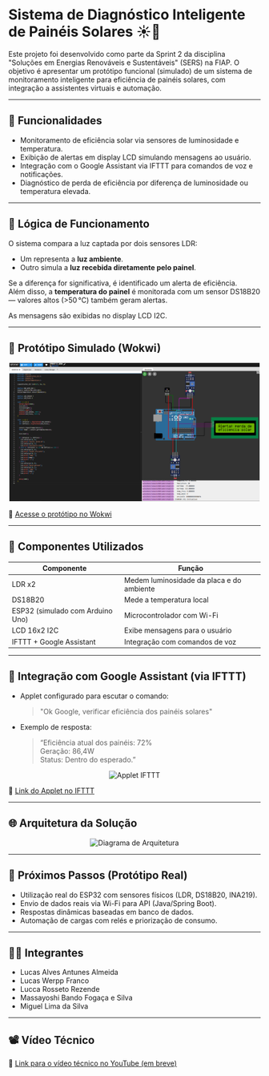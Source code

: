 # Sistema de Diagnóstico Inteligente de Painéis Solares ☀️🔧

Este projeto foi desenvolvido como parte da Sprint 2 da disciplina "Soluções em Energias Renováveis e Sustentáveis" (SERS) na FIAP. O objetivo é apresentar um protótipo funcional (simulado) de um sistema de monitoramento inteligente para eficiência de painéis solares, com integração a assistentes virtuais e automação.

---

## 📌 Funcionalidades

- Monitoramento de eficiência solar via sensores de luminosidade e temperatura.
- Exibição de alertas em display LCD simulando mensagens ao usuário.
- Integração com o Google Assistant via IFTTT para comandos de voz e notificações.
- Diagnóstico de perda de eficiência por diferença de luminosidade ou temperatura elevada.

---

## 🧠 Lógica de Funcionamento

O sistema compara a luz captada por dois sensores LDR:
- Um representa a **luz ambiente**.
- Outro simula a **luz recebida diretamente pelo painel**.

Se a diferença for significativa, é identificado um alerta de eficiência.  
Além disso, a **temperatura do painel** é monitorada com um sensor DS18B20 — valores altos (>50 °C) também geram alertas.

As mensagens são exibidas no display LCD I2C.

---

## 🧪 Protótipo Simulado (Wokwi)

<p align="center">
  <img src="imagens/wokwi_screenshot.png" alt="Circuito Wokwi" width="500"/>
</p>

🔗 [Acesse o protótipo no Wokwi](https://wokwi.com/projects/433929504230076417)

---

## 🔧 Componentes Utilizados

| Componente | Função |
|-----------|--------|
| LDR x2 | Medem luminosidade da placa e do ambiente |
| DS18B20 | Mede a temperatura local |
| ESP32 (simulado com Arduino Uno) | Microcontrolador com Wi-Fi |
| LCD 16x2 I2C | Exibe mensagens para o usuário |
| IFTTT + Google Assistant | Integração com comandos de voz |

---

## 🎤 Integração com Google Assistant (via IFTTT)

- Applet configurado para escutar o comando:
  > "Ok Google, verificar eficiência dos painéis solares"

- Exemplo de resposta:
  > “Eficiência atual dos painéis: 72%  
  > Geração: 86,4W  
  > Status: Dentro do esperado.”

<p align="center">
  <img src="ifttt/applet_ifttt_exemplo.png" alt="Applet IFTTT" width="400"/>
</p>

🔗 [Link do Applet no IFTTT](https://ift.tt/C5Ts0mn)

---

## 🌐 Arquitetura da Solução

<p align="center">
  <img src="arquitetura.png" alt="Diagrama de Arquitetura" width="600"/>
</p>

---

## 🚀 Próximos Passos (Protótipo Real)

- Utilização real do ESP32 com sensores físicos (LDR, DS18B20, INA219).
- Envio de dados reais via Wi-Fi para API (Java/Spring Boot).
- Respostas dinâmicas baseadas em banco de dados.
- Automação de cargas com relés e priorização de consumo.

---

## 👨‍💻 Integrantes

- Lucas Alves Antunes Almeida
- Lucas Werpp Franco
- Lucca Rosseto Rezende
- Massayoshi Bando Fogaça e Silva
- Miguel Lima da Silva

---

## 📽️ Vídeo Técnico

🔗 [Link para o vídeo técnico no YouTube (em breve)](https://youtube.com)


